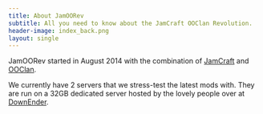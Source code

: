 ```yaml
---
title: About JamOORev
subtitle: All you need to know about the JamCraft OOClan Revolution.
header-image: index_back.png
layout: single
---
```


JamOORev started in August 2014 with the combination of [JamCraft](about-jamcraft.html) and [OOClan](about-ooclan.html).

We currently have 2 servers that we stress-test the latest mods with. They are run on a 32GB dedicated server hosted by the lovely people over at [DownEnder](http://downender.com/).
